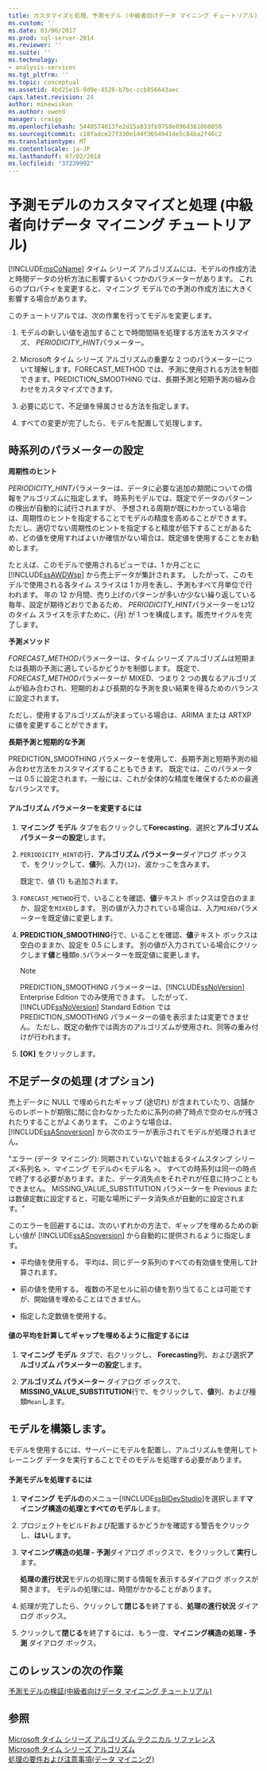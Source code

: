 ```yaml
---
title: カスタマイズと処理、予測モデル (中級者向けデータ マイニング チュートリアル) |Microsoft Docs
ms.custom: ''
ms.date: 03/06/2017
ms.prod: sql-server-2014
ms.reviewer: ''
ms.suite: ''
ms.technology:
- analysis-services
ms.tgt_pltfrm: ''
ms.topic: conceptual
ms.assetid: 4bd25e15-9d9e-4528-b7bc-ccb856643aec
caps.latest.revision: 24
author: minewiskan
ms.author: owend
manager: craigg
ms.openlocfilehash: 5440574013fe2d15a833fb9758e896d361060050
ms.sourcegitcommit: c18fadce27f330e1d4f36549414e5c84ba2f46c2
ms.translationtype: MT
ms.contentlocale: ja-JP
ms.lasthandoff: 07/02/2018
ms.locfileid: "37239992"
---
```

# <a name="customizing-and-processing-the-forecasting-model-intermediate-data-mining-tutorial"></a>予測モデルのカスタマイズと処理 (中級者向けデータ マイニング チュートリアル)
  [!INCLUDE[msCoName](../includes/msconame-md.md)] タイム シリーズ アルゴリズムには、モデルの作成方法と時間データの分析方法に影響するいくつかのパラメーターがあります。 これらのプロパティを変更すると、マイニング モデルでの予測の作成方法に大きく影響する場合があります。  
  
 このチュートリアルでは、次の作業を行ってモデルを変更します。  
  
1.  モデルの新しい値を追加することで時間間隔を処理する方法をカスタマイズ、 *PERIODICITY_HINT*パラメーター。  
  
2.  Microsoft タイム シリーズ アルゴリズムの重要な 2 つのパラメーターについて理解します。FORECAST_METHOD では、予測に使用される方法を制御できます。PREDICTION_SMOOTHING では、長期予測と短期予測の組み合わせをカスタマイズできます。  
  
3.  必要に応じて、不足値を帰属させる方法を指定します。  
  
4.  すべての変更が完了したら、モデルを配置して処理します。  
  
## <a name="setting-time-series-parameters"></a>時系列のパラメーターの設定  
 **周期性のヒント**  
  
 *PERIODICITY_HINT*パラメーターは、データに必要な追加の期間についての情報をアルゴリズムに指定します。 時系列モデルでは、既定でデータのパターンの検出が自動的に試行されますが、 予想される周期が既にわかっている場合は、周期性のヒントを指定することでモデルの精度を高めることができます。 ただし、適切でない周期性のヒントを指定すると精度が低下することがあるため、どの値を使用すればよいか確信がない場合は、既定値を使用することをお勧めします。  
  
 たとえば、このモデルで使用されるビューでは、1 か月ごとに [!INCLUDE[ssAWDWsp](../includes/ssawdwsp-md.md)] から売上データが集計されます。 したがって、このモデルで使用される各タイム スライスは 1 か月を表し、予測もすべて月単位で行われます。 年の 12 か月間、売り上げのパターンが多いか少ない繰り返している毎年、設定が期待どおりであるため、 *PERIODICITY_HINT*パラメーターを`12`12 のタイム スライスを示すために、(月) が 1 つを構成します。販売サイクルを完了します。  
  
 **予測メソッド**  
  
 *FORECAST_METHOD*パラメーターは、タイム シリーズ アルゴリズムは短期または長期の予測に適しているかどうかを制御します。 既定で、 *FORECAST_METHOD*パラメーターが MIXED、つまり 2 つの異なるアルゴリズムが組み合わされ、短期的および長期的な予測を良い結果を得るためのバランスに設定されます。  
  
 ただし、使用するアルゴリズムが決まっている場合は、ARIMA または ARTXP に値を変更することができます。  
  
 **長期予測と短期的な予測**  
  
 PREDICTION_SMOOTHING パラメーターを使用して、長期予測と短期予測の組み合わせ方法をカスタマイズすることもできます。 既定では、このパラメーターは 0.5 に設定されます。一般には、これが全体的な精度を確保するための最適なバランスです。  
  
#### <a name="to-change-the-algorithm-parameters"></a>アルゴリズム パラメーターを変更するには  
  
1.  **マイニング モデル** タブを右クリックして**Forecasting**、選択と**アルゴリズム パラメーターの設定**します。  
  
2.  `PERIODICITY_HINT`の行、**アルゴリズム パラメーター**ダイアログ ボックスで、をクリックして、**値**列、入力`{12}`、波かっこを含みます。  
  
     既定で、値 {1} も追加されます。  
  
3.  `FORECAST_METHOD`行で、いることを確認、**値**テキスト ボックスは空白のままか、設定を`MIXED`します。 別の値が入力されている場合は、入力`MIXED`パラメーターを既定値に変更します。  
  
4.  **PREDICTION_SMOOTHING**行で、いることを確認、**値**テキスト ボックスは空白のままか、設定を 0.5 にします。 別の値が入力されている場合にクリックします**値**と種類`0.5`パラメーターを既定値に変更します。  
  
    > [!NOTE]  
    >  PREDICTION_SMOOTHING パラメーターは、[!INCLUDE[ssNoVersion](../includes/ssnoversion-md.md)] Enterprise Edition でのみ使用できます。 したがって、[!INCLUDE[ssNoVersion](../includes/ssnoversion-md.md)] Standard Edition では PREDICTION_SMOOTHING パラメーターの値を表示または変更できません。 ただし、既定の動作では両方のアルゴリズムが使用され、同等の重み付けが行われます。  
  
5.  **[OK]** をクリックします。  
  
## <a name="handling-missing-data-optional"></a>不足データの処理 (オプション)  
 売上データに NULL で埋められたギャップ (途切れ) が含まれていたり、店舗からのレポートが期限に間に合わなかったために系列の終了時点で空のセルが残されたりすることがよくあります。 このような場合は、[!INCLUDE[ssASnoversion](../includes/ssasnoversion-md.md)] から次のエラーが表示されてモデルが処理されません。  
  
 "エラー (データ マイニング): 同期されていないで始まるタイムスタンプ シリーズ\<系列名 >、マイニング モデルの\<モデル名 >。 すべての時系列は同一の時点で終了する必要があります。また、データ消失点をそれぞれが任意に持つこともできません。 MISSING_VALUE_SUBSTITUTION パラメーターを Previous または数値定数に設定すると、可能な場所にデータ消失点が自動的に設定されます。"  
  
 このエラーを回避するには、次のいずれかの方法で、ギャップを埋めるための新しい値が [!INCLUDE[ssASnoversion](../includes/ssasnoversion-md.md)] から自動的に提供されるように指定します。  
  
-   平均値を使用する。 平均は、同じデータ系列のすべての有効値を使用して計算されます。  
  
-   前の値を使用する。 複数の不足セルに前の値を割り当てることは可能ですが、開始値を埋めることはできません。  
  
-   指定した定数値を使用する。  
  
#### <a name="to-specify-that-gaps-be-filled-by-averaging-values"></a>値の平均を計算してギャップを埋めるように指定するには  
  
1.  **マイニング モデル** タブで、右クリックし、 **Forecasting**列、および選択**アルゴリズム パラメーターの設定**します。  
  
2.  **アルゴリズム パラメーター**  ダイアログ ボックスで、 **MISSING_VALUE_SUBSTITUTION**行で、をクリックして、**値**列、および種類`Mean`します。  
  
## <a name="build-the-model"></a>モデルを構築します。  
 モデルを使用するには、サーバーにモデルを配置し、アルゴリズムを使用してトレーニング データを実行することでそのモデルを処理する必要があります。  
  
#### <a name="to-process-the-forecasting-model"></a>予測モデルを処理するには  
  
1.  **マイニング モデルの**のメニュー[!INCLUDE[ssBIDevStudio](../includes/ssbidevstudio-md.md)]を選択します**マイニング構造の処理とすべてのモデル**します。  
  
2.  プロジェクトをビルドおよび配置するかどうかを確認する警告をクリックし、**はい**します。  
  
3.  **マイニング構造の処理 - 予測**ダイアログ ボックスで、をクリックして**実行**します。  
  
     **処理の進行状況**モデルの処理に関する情報を表示するダイアログ ボックスが開きます。 モデルの処理には、時間がかかることがあります。  
  
4.  処理が完了したら、クリックして**閉じる**を終了する、**処理の進行状況** ダイアログ ボックス。  
  
5.  クリックして**閉じる**を終了するには、もう一度、**マイニング構造の処理 - 予測** ダイアログ ボックス。  
  
## <a name="next-task-in-lesson"></a>このレッスンの次の作業  
 [予測モデルの検証&#40;中級者向けデータ マイニング チュートリアル&#41;](../../2014/tutorials/exploring-the-forecasting-model-intermediate-data-mining-tutorial.md)  
  
## <a name="see-also"></a>参照  
 [Microsoft タイム シリーズ アルゴリズム テクニカル リファレンス](../../2014/analysis-services/data-mining/microsoft-time-series-algorithm-technical-reference.md)   
 [Microsoft タイム シリーズ アルゴリズム](../../2014/analysis-services/data-mining/microsoft-time-series-algorithm.md)   
 [処理の要件および注意事項&#40;データ マイニング&#41;](../../2014/analysis-services/data-mining/processing-requirements-and-considerations-data-mining.md)  
  
  
